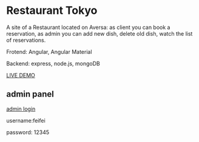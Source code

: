 # Restaurant Tokyo

A site of a Restaurant located on Aversa: as client you can book a reservation,
as admin you can add new dish, delete old dish, watch the list of reservations.

Frotend: Angular, Angular Material

Backend: express, node.js, mongoDB

[LIVE DEMO](https://restaurant-tokyo.onrender.com/)

## admin panel

[admin login](https://restaurant-tokyo.onrender.com/#/admin)

username:feifei

password: 12345

